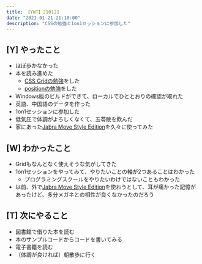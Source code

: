 ```yaml
---
title: 【YWT】210121
date: "2021-01-21 21:10:00"
description: "CSSの勉強と1on1セッションに参加した"
---
```


## [Y] やったこと

- ほぼ歩かなかった
- 本を読み進めた
  - [CSS Gridの勉強](https://github.com/LeeDDHH/book-output/blob/main/%E5%88%9D%E5%BF%83%E8%80%85%E3%81%8B%E3%82%89%E3%81%A1%E3%82%83%E3%82%93%E3%81%A8%E3%81%97%E3%81%9F%E3%83%97%E3%83%AD%E3%81%AB%E3%81%AA%E3%82%8B_Web%E3%83%87%E3%82%B6%E3%82%A4%E3%83%B3%E5%9F%BA%E7%A4%8E%E5%85%A5%E9%96%80/78_CSS_Grid%E3%81%A7%E4%BA%8C%E6%AC%A1%E5%85%83%E7%9A%84%E3%83%AC%E3%82%A4%E3%82%A2%E3%82%A6%E3%83%88.md)をした
  - [positionの勉強](https://github.com/LeeDDHH/book-output/blob/main/%E5%88%9D%E5%BF%83%E8%80%85%E3%81%8B%E3%82%89%E3%81%A1%E3%82%83%E3%82%93%E3%81%A8%E3%81%97%E3%81%9F%E3%83%97%E3%83%AD%E3%81%AB%E3%81%AA%E3%82%8B_Web%E3%83%87%E3%82%B6%E3%82%A4%E3%83%B3%E5%9F%BA%E7%A4%8E%E5%85%A5%E9%96%80/79_position%E3%82%92%E4%BD%BF%E3%81%A3%E3%81%9F%E8%A6%81%E7%B4%A0%E3%81%AE%E8%87%AA%E7%94%B1%E9%85%8D%E7%BD%AE.md)をした
- Windows版のビルドができて、ローカルでひととおりの確認が取れた
- 英語、中国語のデータを作った
- 1on1セッションに参加した
- 低気圧で体調がよろしくなくて、五苓散を飲んだ
- 家にあった[Jabra Move Style Edition](https://www.jabra.jp/bluetooth-headsets/jabra-move-style-edition##100-96300006-40)を久々に使ってみた

## [W] わかったこと

- Gridもなんとなく使えそうな気がしてきた
- 1on1セッションをやってみて、やりたいことの軸が2つあることはわかった
  - プログラミングスクールをやりたいわけではないこともわかった
- 以前、外で[Jabra Move Style Edition](https://www.jabra.jp/bluetooth-headsets/jabra-move-style-edition##100-96300006-40)を使おうとして、耳が痛かった記憶があったけど、多分メガネとの相性が良くなかったのだろう

## [T] 次にやること

- 図書館で借りた本を読む
- 本のサンプルコードからコードを書いてみる
- 電子書籍を読む
- （体調が良ければ）朝散歩に行く
